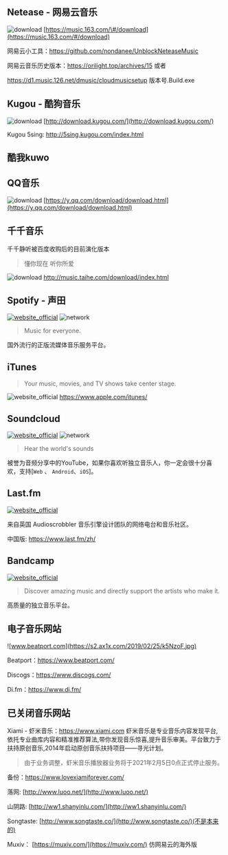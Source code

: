 ## Netease - 网易云音乐

![download](https://gitbook07.oss-cn-hangzhou.aliyuncs.com/download.svg) [https://music.163.com/\#/download](https://music.163.com/#/download)

网易云小工具：https://github.com/nondanee/UnblockNeteaseMusic

网易云音乐历史版本：https://orilight.top/archives/15 或者

https://d1.music.126.net/dmusic/cloudmusicsetup 版本号.Build.exe

## Kugou - 酷狗音乐

![download](https://gitbook07.oss-cn-hangzhou.aliyuncs.com/download.svg) [http://download.kugou.com/](http://download.kugou.com/)

Kugou 5sing: http://5sing.kugou.com/index.html

## 酷我kuwo



## QQ音乐

![download](https://gitbook07.oss-cn-hangzhou.aliyuncs.com/download.svg) [https://y.qq.com/download/download.html](https://y.qq.com/download/download.html)

## 千千音乐

千千静听被百度收购后的目前演化版本

> 懂你现在 听你所爱

![download](https://gitbook07.oss-cn-hangzhou.aliyuncs.com/download.svg) http://music.taihe.com/download/index.html

## Spotify - 声田

[![website_official](https://gitbook07.oss-cn-hangzhou.aliyuncs.com/website_official.svg)](https://www.spotify.com) ![network](https://gitbook07.oss-cn-hangzhou.aliyuncs.com/network.svg)

> Music for everyone.

国外流行的正版流媒体音乐服务平台。

## iTunes

> Your music, movies, and TV shows take center stage.

![website_official](https://gitbook07.oss-cn-hangzhou.aliyuncs.com/website_official.svg) https://www.apple.com/itunes/

## Soundcloud

[![website_official](https://gitbook07.oss-cn-hangzhou.aliyuncs.com/website_official.svg)](https://soundcloud.com/) ![network](https://gitbook07.oss-cn-hangzhou.aliyuncs.com/network.svg)

> Hear the world's sounds

被誉为音频分享中的YouTube，如果你喜欢听独立音乐人，你一定会很十分喜欢，支持[`Web` 、 `Android`、`iOS`]。

## Last.fm

 [![website_official](https://gitbook07.oss-cn-hangzhou.aliyuncs.com/website_official.svg)](https://www.last.fm/) 

来自英国 Audioscrobbler 音乐引擎设计团队的网络电台和音乐社区。

中国版: https://www.last.fm/zh/

## Bandcamp

 [![website_official](https://gitbook07.oss-cn-hangzhou.aliyuncs.com/website_official.svg)](https://bandcamp.com/) 

> Discover amazing music and directly support the artists who make it.

高质量的独立音乐平台。

## 电子音乐网站

![www.beatport.com](https://s2.ax1x.com/2019/02/25/k5NzoF.jpg)

Beatport：https://www.beatport.com/

Discogs：https://www.discogs.com/

Di.fm：https://www.di.fm/

## 已关闭音乐网站

Xiami - 虾米音乐：https://www.xiami.com 虾米音乐是专业音乐内容发现平台,依托专业曲库内容和精准推荐算法,带你发现音乐惊喜,提升音乐审美。平台致力于扶持原创音乐,2014年启动原创音乐扶持项目——寻光计划。

> 由于业务调整，虾米音乐播放器业务将于2021年2月5日0点正式停止服务。 

备份：https://www.lovexiamiforever.com/

落网: [http://www.luoo.net/](http://www.luoo.net/)

山阴路: [http://ww1.shanyinlu.com/](http://ww1.shanyinlu.com/)

Songtaste: [http://www.songtaste.co/](http://www.songtaste.co/)(不是本来的)

Muxiv： [https://muxiv.com/](https://muxiv.com/) 仿网易云的海外版